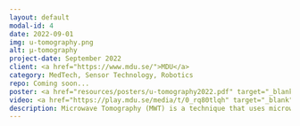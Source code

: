 ```yaml
---
layout: default
modal-id: 4
date: 2022-09-01
img: u-tomography.png
alt: µ-tomography
project-date: September 2022
client: <a href="https://www.mdu.se/">MDU</a>
category: MedTech, Sensor Technology, Robotics
repo: Coming soon... 
poster: <a href="resources/posters/u-tomography2022.pdf" target="_blank">Fall 2022</a>
video: <a href="https://play.mdu.se/media/t/0_rq80tlqh" target="_blank">Presentation Fall 2022</a>
description: Microwave Tomography (MWT) is a technique that uses microwaves to create cross-sectional images for biomedical imaging. MWT has the potential to be used in conjunction with mammography for both detection and monitoring during treatment. Previous research has focused on improving various aspects of microwave imaging. The aim of this project is to improve the accuracy of transmitter placement on the object being scanned, in order to improve the quality of the scan. 
---
```

